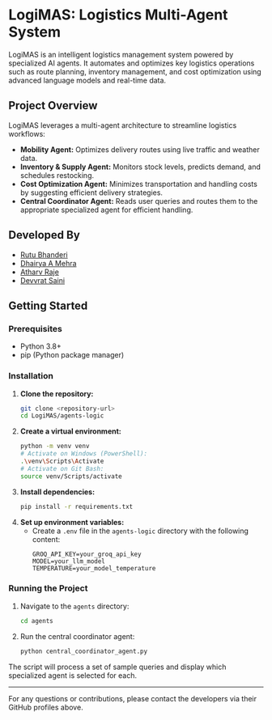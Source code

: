 # LogiMAS: Logistics Multi-Agent System

LogiMAS is an intelligent logistics management system powered by specialized AI agents. It automates and optimizes key logistics operations such as route planning, inventory management, and cost optimization using advanced language models and real-time data.

## Project Overview

LogiMAS leverages a multi-agent architecture to streamline logistics workflows:

- **Mobility Agent:** Optimizes delivery routes using live traffic and weather data.
- **Inventory & Supply Agent:** Monitors stock levels, predicts demand, and schedules restocking.
- **Cost Optimization Agent:** Minimizes transportation and handling costs by suggesting efficient delivery strategies.
- **Central Coordinator Agent:** Reads user queries and routes them to the appropriate specialized agent for efficient handling.

## Developed By

- [Rutu Bhanderi](https://github.com/rutubhanderi)
- [Dhairya A Mehra](https://github.com/Dhairya-A-Mehra)
- [Atharv Raje](https://github.com/AtharvRaje33)
- [Devvrat Saini](https://github.com/devvratsaini)

## Getting Started

### Prerequisites

- Python 3.8+
- pip (Python package manager)

### Installation

1. **Clone the repository:**
   ```sh
   git clone <repository-url>
   cd LogiMAS/agents-logic
   ```
2. **Create a virtual environment:**
   ```sh
   python -m venv venv
   # Activate on Windows (PowerShell):
   .\venv\Scripts\Activate
   # Activate on Git Bash:
   source venv/Scripts/activate
   ```
3. **Install dependencies:**
   ```sh
   pip install -r requirements.txt
   ```
4. **Set up environment variables:**
   - Create a `.env` file in the `agents-logic` directory with the following content:
     ```env
     GROQ_API_KEY=your_groq_api_key
     MODEL=your_llm_model
     TEMPERATURE=your_model_temperature
     ```

### Running the Project

1. Navigate to the `agents` directory:
   ```sh
   cd agents
   ```
2. Run the central coordinator agent:
   ```sh
   python central_coordinator_agent.py
   ```

The script will process a set of sample queries and display which specialized agent is selected for each.

---

For any questions or contributions, please contact the developers via their GitHub profiles above.
